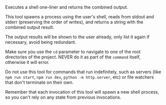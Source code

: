 Executes a shell one-liner and returns the combined output.

This tool spawns a process using the user's shell, reads from stdout and stderr (preserving the order of writes), and returns a string with the combined output result.

The output results will be shown to the user already, only list it again if necessary, avoid being redundant.

Make sure you use the `cd` parameter to navigate to one of the root directories of the project. NEVER do it as part of the `command` itself, otherwise it will error.

Do not use this tool for commands that run indefinitely, such as servers (like `npm run start`, `npm run dev`, `python -m http.server`, etc) or file watchers that don't terminate on their own.

Remember that each invocation of this tool will spawn a new shell process, so you can't rely on any state from previous invocations.
